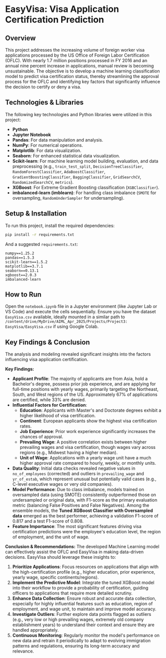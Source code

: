 # EasyVisa: Visa Application Certification Prediction

## Overview
This project addresses the increasing volume of foreign worker visa applications processed by the US Office of Foreign Labor Certification (OFLC). With nearly 1.7 million positions processed in FY 2016 and an annual nine percent increase in applications, manual review is becoming unsustainable. The objective is to develop a machine learning classification model to predict visa certification status, thereby streamlining the approval process for the OFLC and identifying key factors that significantly influence the decision to certify or deny a visa.

## Technologies & Libraries
The following key technologies and Python libraries were utilized in this project:

*   **Python**
*   **Jupyter Notebook**
*   **Pandas**: For data manipulation and analysis.
*   **NumPy**: For numerical operations.
*   **Matplotlib**: For data visualization.
*   **Seaborn**: For enhanced statistical data visualization.
*   **Scikit-learn**: For machine learning model building, evaluation, and data preprocessing (e.g., `train_test_split`, `DecisionTreeClassifier`, `RandomForestClassifier`, `AdaBoostClassifier`, `GradientBoostingClassifier`, `BaggingClassifier`, `GridSearchCV`, `RandomizedSearchCV`, `metrics`).
*   **XGBoost**: For Extreme Gradient Boosting classification (`XGBClassifier`).
*   **imbalanced-learn (imblearn)**: For handling class imbalance (`SMOTE` for oversampling, `RandomUnderSampler` for undersampling).

## Setup & Installation
To run this project, install the required dependencies:

```bash
pip install -r requirements.txt
```

And a suggested `requirements.txt`:
```
numpy==1.25.2
pandas==1.5.3
scikit-learn==1.5.2
matplotlib==3.7.1
seaborn==0.13.1
xgboost==2.0.3
imbalanced-learn
```

## How to Run
Open the `notebook.ipynb` file in a Jupyter environment (like Jupyter Lab or VS Code) and execute the cells sequentially. Ensure you have the dataset `EasyVisa.csv` available, ideally mounted in a similar path to `/content/drive/MyDrive/AIML_Apr_2025/Projects/Project3: EasyVisa/EasyVisa.csv` if using Google Colab.

## Key Findings & Conclusion

The analysis and modeling revealed significant insights into the factors influencing visa application certification.

**Key Findings:**
*   **Applicant Profile**: The majority of applicants are from Asia, hold a Bachelor's degree, possess prior job experience, and are applying for full-time positions with yearly wages, primarily targeting the Northeast, South, and West regions of the US. Approximately 67% of applications are certified, while 33% are denied.
*   **Influential Factors for Certification**:
    *   **Education**: Applicants with Master's and Doctorate degrees exhibit a higher likelihood of visa certification.
    *   **Continent**: European applicants show the highest visa certification rates.
    *   **Job Experience**: Prior work experience significantly increases the chances of approval.
    *   **Prevailing Wage**: A positive correlation exists between higher prevailing wages and visa certification, though wages vary across regions (e.g., Midwest having a higher median).
    *   **Unit of Wage**: Applications with a yearly wage unit have a much higher approval rate compared to hourly, weekly, or monthly units.
*   **Data Quality**: Initial data checks revealed negative values in `no_of_employees` (corrected) and outliers in `prevailing_wage` and `yr_of_estab`, which represent unusual but potentially valid cases (e.g., C-level executive wages or very old companies).
*   **Model Performance**: Due to class imbalance, models trained on oversampled data (using SMOTE) consistently outperformed those on undersampled or original data, with F1-score as the primary evaluation metric (balancing False Positives and False Negatives). Among the ensemble models, the **Tuned XGBoost Classifier with Oversampled data** emerged as the best performer, achieving a validation F1-score of 0.817 and a test F1-score of 0.808.
*   **Feature Importance**: The most significant features driving visa certification predictions were the employee's education level, the region of employment, and the unit of wage.

**Conclusion & Recommendations:**
The developed Machine Learning model can effectively assist the OFLC and EasyVisa in making data-driven decisions. EasyVisa should leverage these insights to:
1.  **Prioritize Applications**: Focus resources on applications that align with the high-certification profile (e.g., higher education, prior experience, yearly wage, specific continents/regions).
2.  **Implement the Predictive Model**: Integrate the tuned XGBoost model into their workflow to provide a probability of certification, guiding officers to applications that require more detailed scrutiny.
3.  **Enhance Data Collection**: Ensure robust and accurate data collection, especially for highly influential features such as education, region of employment, and wage unit, to maintain and improve model accuracy.
4.  **Investigate Outliers**: Further explore data points flagged as outliers (e.g., very low or high prevailing wages, extremely old company establishment years) to understand their context and ensure they are handled appropriately.
5.  **Continuous Monitoring**: Regularly monitor the model's performance on new data and retrain it periodically to adapt to evolving immigration patterns and regulations, ensuring its long-term accuracy and relevance.